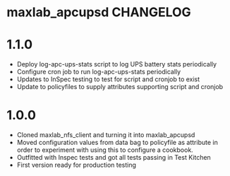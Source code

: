 # maxlab_apcupsd CHANGELOG

# 1.1.0

* Deploy log-apc-ups-stats script to log UPS battery stats periodically
* Configure cron job to run log-apc-ups-stats periodically
* Updates to InSpec testing to test for script and cronjob to exist
* Update to policyfiles to supply attributes supporting script and cronjob

# 1.0.0

* Cloned maxlab_nfs_client and turning it into maxlab_apcupsd
* Moved configuration values from data bag to policyfile as attribute in order to experiment with using this to configure a cookbook.
* Outfitted with Inspec tests and got all tests passing in Test Kitchen
* First version ready for production testing
